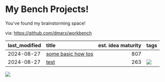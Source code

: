 # My Bench Projects!

You've found my brainstorming space!

via: https://github.com/dmarx/workbench

|last_modified|title|est. idea maturity|tags
|:---|:---|---:|:---|
|2024-08-27|[some basic how tos](how-to-basics.md)|807||
|2024-08-27|[test](article.md)|263|[![](https://img.shields.io/badge/tag-playing_around-c5d714)](./tags/playing_around.md)|

[![](https://img.shields.io/badge/tag-playing_around-c5d714)](./tags/playing_around.md)